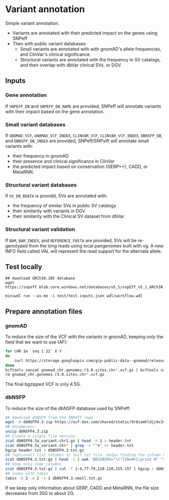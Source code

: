 # Variant annotation

Simple variant annotation.

- Variants are annotated with their predicted impact on the genes using SNPeff
- Then with public variant databases:
    - Small variants are annotated with with gnomAD's allele frequencies, and ClinVar's clinical significance.
    - Structural variants are annotated with the frequency in SV catalogs, and their overlap with dbVar clinical SVs, or DGV.

## Inputs

### Gene annotation

If `SNPEFF_DB` and `SNPEFF_DB_NAME` are provided, SNPeff will annotate variants with their impact based on the gene annotation.

### Small variant databases

If `GNOMAD_VCF`, `GNOMAD_VCF_INDEX`, `CLINVAR_VCF`, `CLINVAR_VCF_INDEX`, `DBNSFP_DB`, and `DBNSFP_DB_INDEX` are provided, SNPeff/SNPsift will annotate small variants with:

- their frequency in gnomAD
- their presence and clinical significance in ClinVar
- the predicted impact based on conservation (GERP++), CADD, or MetaRNN.

### Structural variant databases

If `SV_DB_RDATA` is providd, SVs are annotated with:

- the frequency of similar SVs in public SV catalogs
- their similarity with variants in DGV
- their similarity with the Clinical SV dataset from dbVar

### Structural variant validation

If `BAM`, `BAM_INDEX`, and `REFERENCE_FASTA` are provided, SVs will be re-genotyped from the long reads using local pangenomes built with vg.
A new INFO field called *VAL* will represent the read support for the alternate allele.

## Test locally

```
## download GRCh38.105 database
wget https://snpeff.blob.core.windows.net/databases/v5_1/snpEff_v5_1_GRCh38.105.zip

miniwdl run --as-me -i test/test.inputs.json wdl/workflow.wdl
```

## Prepare annotation files

### gnomAD

To reduce the size of the VCF with the variants in gnomAD, keeping only the field that we want to use (AF):

```sh
for CHR in `seq 1 22` X Y
do
    curl https://storage.googleapis.com/gcp-public-data--gnomad/release/3.0/vcf/genomes/gnomad.genomes.r3.0.sites.chr${CHR}.vcf.bgz | zcat | bcftools annotate -x ^INFO/AF,ID,FILTER,QUAL -e 'FILTER~"AC0"' -Oz -o gnomad_chr.genomes.r3.0.sites.chr${CHR}.vcf.gz
done
bcftools concat gnomad_chr.genomes.r3.0.sites.chr*.vcf.gz | bcftools sort -Oz -o gnomad.genomes.r3.0.sites.small.vcf.bgz -m 3G
rm gnomad_chr.genomes.r3.0.sites.chr*.vcf.gz
```

The final bgzipped VCF is only 4.5G. 

### dbNSFP

To reduce the size of the dbNSFP database used by SNPeff:

```sh
## download dbNSFP from the SNPeff repo
wget -O dbNSFP4.3.zip https://usf.box.com/shared/static/9r6iamhldji4c3vodwebh3947vgrvsng
## Uncompress
unzip dbNSFP4.3.zip
## Create a single file version
zcat dbNSFP4.3a_variant.chr1.gz | head -n 1 > header.txt
zcat dbNSFP4.3a_variant.chr* | grep -v "^#" >> header.txt
bgzip header.txt > dbNSFP4.3.txt.gz
## (optional) list columns in full txt file. helps finding the column numbers 
zcat dbNSFP4.3.txt.gz | head -1 | awk 'BEGIN{RS="\t"}{N=N+1;print N" "$0}' | less
## keep only some columns
zcat dbNSFP4.3.txt.gz | cut -f 1-4,77-79,118-120,155-157 | bgzip > dbNSFP4.3.small.txt.gz
## index with tabix
tabix -b 2 -e 2 -s 1 dbNSFP4.3.small.txt.gz
```

If we keep only information about GERP, CADD and MetaRNN, the file size decreases from 35G to about 2G.
